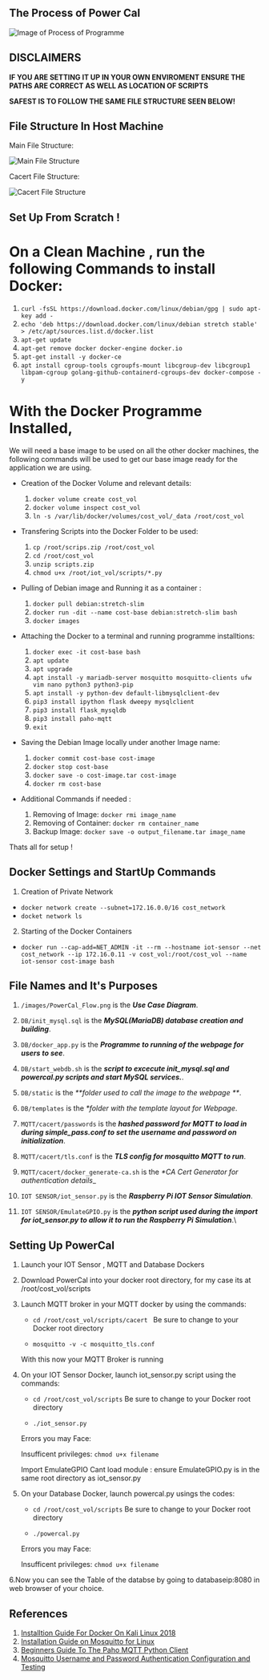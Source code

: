 ##  The Process of Power Cal

![Image of Process of Programme](https://github.com/Serade12/PowerCal/blob/main/Images/PowerCal_Flow.png)

## DISCLAIMERS

**IF YOU ARE SETTING IT UP IN YOUR OWN ENVIROMENT ENSURE THE PATHS ARE CORRECT AS WELL AS LOCATION OF SCRIPTS** 

**SAFEST IS TO FOLLOW THE SAME FILE STRUCTURE SEEN BELOW!** 

## File Structure In Host Machine
 Main File Structure:
 
![Main File Structure](https://github.com/Serade12/PowerCal/blob/main/Images/main_file_structure.JPG)

Cacert File Structure:

![Cacert File Structure](https://github.com/Serade12/PowerCal/blob/main/Images/cacert_file_structure.JPG)

## Set Up From Scratch ! 

# On a Clean Machine , run the following Commands to install Docker: 

1. `curl -fsSL https://download.docker.com/linux/debian/gpg | sudo apt-key add -`
2. `echo 'deb https://download.docker.com/linux/debian stretch stable' > /etc/apt/sources.list.d/docker.list`
3. `apt-get update`
4. `apt-get remove docker docker-engine docker.io`
5. `apt-get install -y docker-ce`
6. `apt install cgroup-tools cgroupfs-mount libcgroup-dev libcgroup1 libpam-cgroup golang-github-containerd-cgroups-dev docker-compose -y`

# With the Docker Programme Installed,
We will need a base image to be used on all the other docker machines, the following commands will be used to get our base image ready for the application we are using.

- Creation of the Docker Volume and relevant details:
  1. `docker volume create cost_vol`
  2. `docker volume inspect cost_vol`
  3. `ln -s /var/lib/docker/volumes/cost_vol/_data /root/cost_vol`
  

- Transfering Scripts into the Docker Folder to be used:
  1. `cp /root/scrips.zip /root/cost_vol`
  2. `cd /root/cost_vol`
  3. `unzip scripts.zip`
  4. `chmod u+x /root/iot_vol/scripts/*.py`
 
 
- Pulling of Debian image and Running it as a container :
  1. `docker pull debian:stretch-slim`
  2. `docker run -dit --name cost-base debian:stretch-slim bash`
  3. `docker images`


- Attaching the Docker to a terminal and running programme installtions: 
  1. `docker exec -it cost-base bash`
  2. `apt update`
  3. `apt upgrade`
  4. `apt install -y mariadb-server mosquitto mosquitto-clients ufw vim nano python3 python3-pip`
  5. `apt install -y python-dev default-libmysqlclient-dev`
  6. `pip3 install ipython flask dweepy mysqlclient`
  7. `pip3 install flask_mysqldb`
  8. `pip3 install paho-mqtt`
  9. `exit`


- Saving the Debian Image locally under another Image name:
  1. `docker commit cost-base cost-image`
  2. `docker stop cost-base`
  3. `docker save -o cost-image.tar cost-image`
  4. `docker rm cost-base`


- Additional Commands if needed :
  1. Removing of Image: 
      `docker rmi image_name`
  2. Removing of Container:
      `docker rm container_name`
  3. Backup Image:
      `docker save -o output_filename.tar image_name`
      
      
 Thats all for setup !
 
 ## Docker Settings and StartUp Commands 
 
 1. Creation of Private Network 
   - `docker network create --subnet=172.16.0.0/16 cost_network`
   - `docket network ls`
 
 2. Starting of the Docker Containers 
   - `docker run --cap-add=NET_ADMIN -it --rm --hostname iot-sensor --net cost_network --ip 172.16.0.11 -v cost_vol:/root/cost_vol --name iot-sensor cost-image bash`
 
 
 ## File Names and It's Purposes
 1. `/images/PowerCal_Flow.png` is the _**Use Case Diagram**_.
 
 2. `DB/init_mysql.sql` is the _**MySQL(MariaDB) database creation and building**_.
 
 3. `DB/docker_app.py` is the _**Programme to running of the webpage for users to see**_. 
 
 4. `DB/start_webdb.sh` is the _**script to excecute init_mysql.sql and powercal.py scripts and start MySQL services.**_.
 
 5. `DB/static` is the  _**folder used to call the image to the webpage **_.
 
 6. `DB/templates` is the _**folder with the template layout for Webpage*_. 
 
 7. `MQTT/cacert/passwords` is the _**hashed password for MQTT to load in during simple_pass.conf to set the username and password on initialization**_.
 
 8. `MQTT/cacert/tls.conf` is the _**TLS config for mosquitto MQTT to run**_.
 
 9. `MQTT/cacert/docker_generate-ca.sh` is the _**CA Cert Generator for authentication details*__
 
 10. `IOT SENSOR/iot_sensor.py` is the _**Raspberry Pi IOT Sensor Simulation**_.
 
 11. `IOT SENSOR/EmulateGPIO.py` is the  _**python script used during the import for iot_sensor.py to allow it to run the Raspberry Pi Simulation**_.\
 
  
 ## Setting Up PowerCal
 
 1. Launch your IOT Sensor , MQTT and Database Dockers
 
 2. Download PowerCal into your docker root directory, for my case its at /root/cost_vol/scripts
 
 3. Launch MQTT broker in your MQTT docker by using the commands:
    - `cd /root/cost_vol/scripts/cacert ` Be sure to change to your Docker root directory 
    
    - `mosquitto -v -c mosquitto_tls.conf`
    
    With this now your MQTT Broker is running
    
 4. On your IOT Sensor Docker, launch iot_sensor.py script using the commands:
    - `cd /root/cost_vol/scripts` Be sure to change to your Docker root directory 
    
    - `./iot_sensor.py`
  
    Errors you may Face: 
    
    Insufficent privileges: `chmod u+x filename`
    
    Import EmulateGPIO Cant load module : ensure EmulateGPIO.py is in the same root directory as iot_sensor.py 
 
 5. On your Database Docker, launch powercal.py usings the codes: 
    - `cd /root/cost_vol/scripts` Be sure to change to your Docker root directory 
    
    - `./powercal.py`  
    
    Errors you may Face: 
    
    Insufficent privileges: `chmod u+x filename`
 
 6.Now you can see the Table of the databse by going to databaseip:8080 in web browser of your choice. 
 

 ## References
 1. [Installtion Guide For Docker On Kali Linux 2018](https://medium.com/@calypsobronte/installing-docker-in-kali-linux-2018-1-ef3a8ce3648)
 2. [Installation Guide on Mosquitto for Linux](http://www.steves-internet-guide.com/install-mosquitto-linux/)
 3. [Beginners Guide To The Paho MQTT Python Client](http://www.steves-internet-guide.com/into-mqtt-python-client/)
 4. [Mosquitto Username and Password Authentication Configuration and Testing](http://www.steves-internet-guide.com/mqtt-username-password-example/)
 

